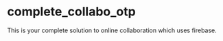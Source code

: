 # complete_collabo_otp

This is your complete solution to online collaboration which uses firebase.
